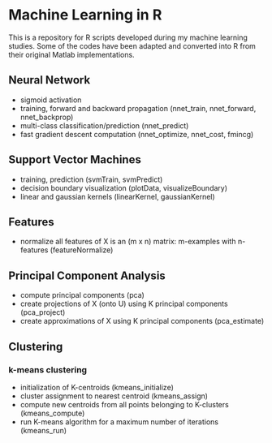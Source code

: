 # Machine Learning in R

This is a repository for R scripts developed during my machine learning studies. Some of the codes have been adapted and converted into R from their original Matlab implementations. 

## Neural Network ##

- sigmoid activation
- training, forward and backward propagation (nnet_train, nnet_forward, nnet_backprop)
- multi-class classification/prediction (nnet_predict)
- fast gradient descent computation (nnet_optimize, nnet_cost, fmincg)

## Support Vector Machines ##

- training, prediction (svmTrain, svmPredict)
- decision boundary visualization (plotData, visualizeBoundary)
- linear and gaussian kernels (linearKernel, gaussianKernel)

## Features ##

- normalize all features of X is an (m x n) matrix: m-examples with n-features (featureNormalize)

## Principal Component Analysis ##

- compute principal components (pca)
- create projections of X (onto U) using K principal components (pca_project)
- create approximations of X using K principal components (pca_estimate)

## Clustering ##

### k-means clustering ###

- initialization of K-centroids (kmeans_initialize)
- cluster assignment to nearest centroid (kmeans_assign)
- compute new centroids from all points belonging to K-clusters (kmeans_compute)
- run K-means algorithm for a maximum number of iterations (kmeans_run)

